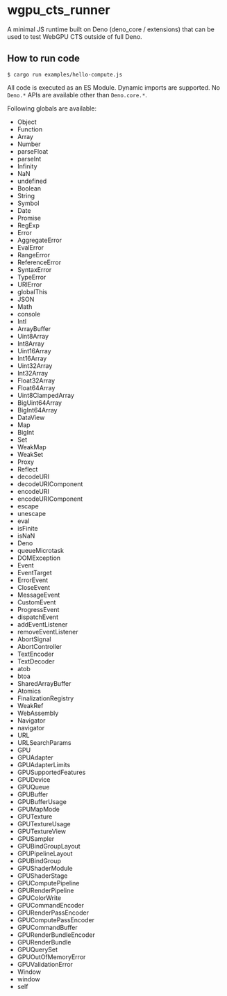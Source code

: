 # wgpu_cts_runner

A minimal JS runtime built on Deno (deno_core / extensions) that can be used to
test WebGPU CTS outside of full Deno.

## How to run code

```shell
$ cargo run examples/hello-compute.js
```

All code is executed as an ES Module. Dynamic imports are supported. No `Deno.*`
APIs are available other than `Deno.core.*`.

Following globals are available:

- Object
- Function
- Array
- Number
- parseFloat
- parseInt
- Infinity
- NaN
- undefined
- Boolean
- String
- Symbol
- Date
- Promise
- RegExp
- Error
- AggregateError
- EvalError
- RangeError
- ReferenceError
- SyntaxError
- TypeError
- URIError
- globalThis
- JSON
- Math
- console
- Intl
- ArrayBuffer
- Uint8Array
- Int8Array
- Uint16Array
- Int16Array
- Uint32Array
- Int32Array
- Float32Array
- Float64Array
- Uint8ClampedArray
- BigUint64Array
- BigInt64Array
- DataView
- Map
- BigInt
- Set
- WeakMap
- WeakSet
- Proxy
- Reflect
- decodeURI
- decodeURIComponent
- encodeURI
- encodeURIComponent
- escape
- unescape
- eval
- isFinite
- isNaN
- Deno
- queueMicrotask
- DOMException
- Event
- EventTarget
- ErrorEvent
- CloseEvent
- MessageEvent
- CustomEvent
- ProgressEvent
- dispatchEvent
- addEventListener
- removeEventListener
- AbortSignal
- AbortController
- TextEncoder
- TextDecoder
- atob
- btoa
- SharedArrayBuffer
- Atomics
- FinalizationRegistry
- WeakRef
- WebAssembly
- Navigator
- navigator
- URL
- URLSearchParams
- GPU
- GPUAdapter
- GPUAdapterLimits
- GPUSupportedFeatures
- GPUDevice
- GPUQueue
- GPUBuffer
- GPUBufferUsage
- GPUMapMode
- GPUTexture
- GPUTextureUsage
- GPUTextureView
- GPUSampler
- GPUBindGroupLayout
- GPUPipelineLayout
- GPUBindGroup
- GPUShaderModule
- GPUShaderStage
- GPUComputePipeline
- GPURenderPipeline
- GPUColorWrite
- GPUCommandEncoder
- GPURenderPassEncoder
- GPUComputePassEncoder
- GPUCommandBuffer
- GPURenderBundleEncoder
- GPURenderBundle
- GPUQuerySet
- GPUOutOfMemoryError
- GPUValidationError
- Window
- window
- self
